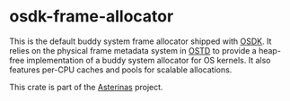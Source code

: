 # osdk-frame-allocator

This is the default buddy system frame allocator shipped with
[OSDK](https://crates.io/crates/cargo-osdk). It relies on the physical frame
metadata system in [OSTD](https://crates.io/crates/ostd) to provide a heap-free
implementation of a buddy system allocator for OS kernels. It also features
per-CPU caches and pools for scalable allocations.

This crate is part of the [Asterinas](https://github.com/ldos-project/asterinas)
project.
